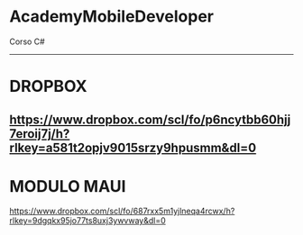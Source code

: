 # AcademyMobileDeveloper
Corso C#

---------------------------
# DROPBOX
https://www.dropbox.com/scl/fo/p6ncytbb60hjj7eroij7j/h?rlkey=a581t2opjv9015srzy9hpusmm&dl=0
---------------------------
# MODULO MAUI
https://www.dropbox.com/scl/fo/687rxx5m1yjlneqa4rcwx/h?rlkey=9dgqkx95jo77ts8uxj3ywvway&dl=0
